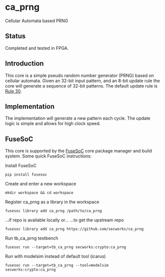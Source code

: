 # ca_prng
Cellular Automata based PRNG

## Status
Completed and tested in FPGA.

## Introduction
This core is a simple pseudo random number generator (PRNG) based on
cellular automata. Given an 32-bit input pattern, and an 8-bit update
rule the core will generate a sequence of 32-bit patterns. The default
update rule is [Rule 30](https://en.wikipedia.org/wiki/Rule_30).


## Implementation
The implementation will generate a new pattern each cycle. The update
logic is simple and allows for high clock speed.


## FuseSoC
This core is supported by the
[FuseSoC](https://github.com/olofk/fusesoc) core package manager and
build system. Some quick  FuseSoC instructions:

Install FuseSoC
~~~
pip install fusesoc
~~~

Create and enter a new workspace
~~~
mkdir workspace && cd workspace
~~~

Register ca_prng as a library in the workspace
~~~
fusesoc library add ca_prng /path/to/ca_prng
~~~
...if repo is available locally or...
...to get the upstream repo
~~~
fusesoc library add ca_prng https://github.com/secworks/ca_prng
~~~

Run tb_ca_prng testbench
~~~
fusesoc run --target=tb_ca_prng secworks:crypto:ca_prng
~~~

Run with modelsim instead of default tool (icarus)
~~~
fusesoc run --target=tb_ca_prng --tool=modelsim secworks:crypto:ca_prng
~~~
